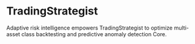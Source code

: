 # TradingStrategist
Adaptive risk intelligence empowers TradingStrategist to optimize multi-asset class backtesting and predictive anomaly detection Core.
